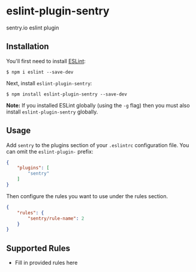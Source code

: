 # eslint-plugin-sentry

sentry.io eslint plugin

## Installation

You'll first need to install [ESLint](https://eslint.org):

```
$ npm i eslint --save-dev
```

Next, install `eslint-plugin-sentry`:

```
$ npm install eslint-plugin-sentry --save-dev
```

**Note:** If you installed ESLint globally (using the `-g` flag) then you must also install `eslint-plugin-sentry` globally.

## Usage

Add `sentry` to the plugins section of your `.eslintrc` configuration file. You can omit the `eslint-plugin-` prefix:

```json
{
    "plugins": [
        "sentry"
    ]
}
```


Then configure the rules you want to use under the rules section.

```json
{
    "rules": {
        "sentry/rule-name": 2
    }
}
```

## Supported Rules

* Fill in provided rules here





